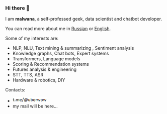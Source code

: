 ### Hi there 👋

I am __malwana__, a self-professed geek, data scientist and chatbot developer.

You can read more about me in [Russian](https://futureagi.ru/) or [English](https://futureagi.com/).

Some of my interests are:

* NLP, NLU, Text mining & summarizing   , Sentiment analysis
* Knowledge graphs, Chat bots, Expert systems
* Transformers, Language models
* Scoring & Recommendation systems
* Futures analysis & engineering
* STT, TTS, ASR
* Hardware & robotics, DIY

Contacts:
* ![Alt text](https://github.com/progressionnetwork/progressionnetwork/blob/main/s.png?raw=true "Title")
* my mail will be here...

<!--
**progressionnetwork/progressionnetwork** is a ✨ _special_ ✨ repository because its `README.md` (this file) appears on your GitHub profile.

Here are some ideas to get you started:

- 🔭 I’m currently working on ...
- 🌱 I’m currently learning ...
- 👯 I’m looking to collaborate on ...
- 🤔 I’m looking for help with ...
- 💬 Ask me about ...
- 📫 How to reach me: ...
- 😄 Pronouns: ...
- ⚡ Fun fact: ...
-->
